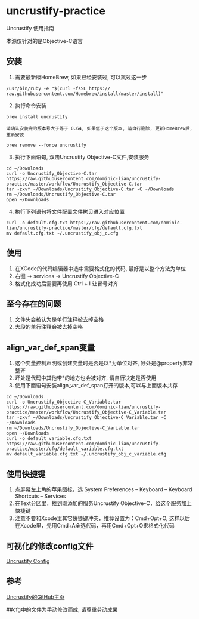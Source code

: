 # uncrustify-practice

Uncrustify 使用指南

本源仅针对的是Objective-C语言

## 安装

1. 需要最新版HomeBrew, 如果已经安装过, 可以跳过这一步
```
/usr/bin/ruby -e "$(curl -fsSL https:// raw.githubusercontent.com/Homebrew/install/master/install)"
```
2. 执行命令安装
```
brew install uncrustify
```
    请确认安装完的版本号大于等于 0.64, 如果低于这个版本, 请自行删除, 更新HomeBrew后, 重新安装
```
brew remove --force uncrustify
```

3. 执行下面语句, 双击Uncrustify Objective-C文件,安装服务
```
cd ~/Downloads
curl -o Uncrustify_Objective-C.tar https://raw.githubusercontent.com/dominic-lian/uncrustify-practice/master/workflow/Uncrustify_Objective-C.tar
tar -zxvf ~/Downloads/Uncrustify_Objective-C.tar -C ~/Downloads
rm ~/Downloads/Uncrustify_Objective-C.tar
open ~/Downloads
```

4. 执行下列语句将文件配置文件拷贝进入对应位置
```
curl -o default.cfg.txt https://raw.githubusercontent.com/dominic-lian/uncrustify-practice/master/cfg/default.cfg.txt
mv default.cfg.txt ~/.uncrustify_obj_c.cfg
```

## 使用
1. 在XCode的代码编辑器中选中需要格式化的代码, 最好是以整个方法为单位
2. 右键 -> services -> Uncrustify Objective-C
3. 格式化成功后需要再使用 Ctrl + I 让冒号对齐

## 至今存在的问题
1. 文件头会被认为是单行注释被去掉空格
2. 大段的单行注释会被去掉空格

## align_var_def_span变量
1. 这个变量控制声明或创建变量时是否是以*为单位对齐, 好处是@property非常整齐
2. 坏处是代码中其他带*的地方也会被对齐, 请自行决定是否使用
3. 使用下面语句安装align_var_def_span打开的版本,可以与上面版本共存
```
cd ~/Downloads
curl -o Uncrustify_Objective-C_Variable.tar https://raw.githubusercontent.com/dominic-lian/uncrustify-practice/master/workflow/Uncrustify_Objective-C_Variable.tar
tar -zxvf ~/Downloads/Uncrustify_Objective-C_Variable.tar -C ~/Downloads
rm ~/Downloads/Uncrustify_Objective-C_Variable.tar
open ~/Downloads
curl -o default_variable.cfg.txt https://raw.githubusercontent.com/dominic-lian/uncrustify-practice/master/cfg/default_variable.cfg.txt
mv default_variable.cfg.txt ~/.uncrustify_obj_c_variable.cfg
```

## 使用快捷键
1. 点屏幕左上角的苹果图标，选 System Preferences – Keyboard – Keyboard Shortcuts – Services
2. 在Text分区里，找到刚添加的服务Uncrustify Objective-C，给这个服务加上快捷键
3. 注意不要和Xcode里其它快捷键冲突，推荐设置为：Cmd+Opt+O, 这样以后在Xcode里，先用Cmd+A全选代码，再用Cmd+Opt+O来格式化代码

## 可视化的修改config文件
[Uncrustify Config](https://cdanu.github.io/uncrustify_config_preview/index.html)


## 参考
[Uncrustify的GitHub主页](https://github.com/uncrustify/uncrustify)


##cfg中的文件为手动修改而成, 请尊重劳动成果

